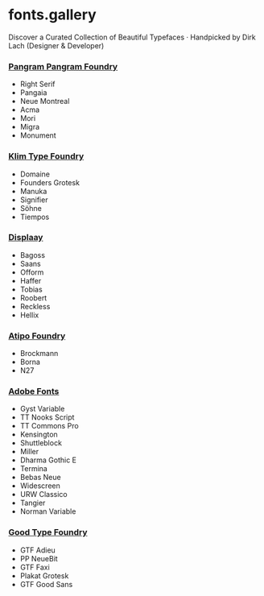 # fonts.gallery
Discover a Curated Collection of Beautiful Typefaces · Handpicked by Dirk Lach (Designer & Developer)

### [Pangram Pangram Foundry](https://pangrampangram.com/)
- Right Serif
- Pangaia
- Neue Montreal
- Acma
- Mori
- Migra
- Monument

### [Klim Type Foundry](https://klim.co.nz/)
- Domaine
- Founders Grotesk
- Manuka
- Signifier
- Söhne
- Tiempos

### [Displaay](https://displaay.net/)
- Bagoss
- Saans
- Ofform
- Haffer
- Tobias
- Roobert
- Reckless
- Hellix

### [Atipo Foundry](https://www.atipofoundry.com/)
- Brockmann
- Borna
- N27

### [Adobe Fonts](https://fonts.adobe.com/)
- Gyst Variable
- TT Nooks Script
- TT Commons Pro
- Kensington
- Shuttleblock
- Miller
- Dharma Gothic E
- Termina
- Bebas Neue
- Widescreen
- URW Classico
- Tangier
- Norman Variable

### [Good Type Foundry](https://goodtypefoundry.com/)
- GTF Adieu
- PP NeueBit
- GTF Faxi
- Plakat Grotesk
- GTF Good Sans
  
